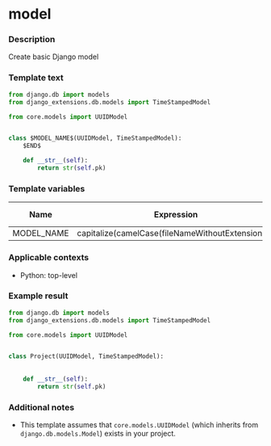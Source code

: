 # model

### Description
Create basic Django model

### Template text
```python
from django.db import models
from django_extensions.db.models import TimeStampedModel

from core.models import UUIDModel


class $MODEL_NAME$(UUIDModel, TimeStampedModel):
    $END$

    def __str__(self):
        return str(self.pk)

```

### Template variables
| Name          | Expression | Default value | Skip if defined |
|---------------|------------|---------------|-----------------|
| MODEL_NAME | capitalize(camelCase(fileNameWithoutExtension())) |  | - [ ] |

### Applicable contexts
- Python: top-level

### Example result
```python
from django.db import models
from django_extensions.db.models import TimeStampedModel

from core.models import UUIDModel


class Project(UUIDModel, TimeStampedModel):
    
    
    def __str__(self):
        return str(self.pk)

```

### Additional notes
 - This template assumes that `core.models.UUIDModel` (which inherits from `django.db.models.Model`) exists in your project.